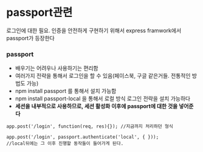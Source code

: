 # passport관련
로그인에 대한 필요. 인증을 안전하게 구현하기 위해서 express framwork에서 passport가 등장한다

### passport 
- 배우기는 어려우나 사용하기는 편리함 
- 여러가지 전략을 통해서 로그인을 할 수 있음(페이스북, 구글 같은거들. 전통적인 방법도 가능)
- npm install passport 를 통해서 설치 가능함
- npm install passport-local 을 통해서 로컬 방식 로그인 전략을 설치 가능하다
- <strong>세션을 내부적으로 사용하므로, 세션 활성화 이후에 passport에 대한 것을 넣어준다</strong>

```javascript=
app.post('/login', function(req, res){}); //지금까지 처리하던 형식

app.post('/login', passport.authenticate('local', { }));
//local뒤에는 그 이후 진행할 동작들이 들어가게 된다.

```
